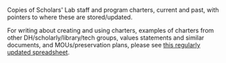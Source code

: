 Copies of Scholars' Lab staff and program charters, current and past, with pointers to where these are stored/updated.

For writing about creating and using charters, examples of charters from other DH/scholarly/library/tech groups, values statements and similar documents, and MOUs/preservation plans, please see [this regularly updated spreadsheet](https://docs.google.com/spreadsheets/d/1DsPTGQAMuhe3jm-b9dU9kgbiGSM_F-QrqR2LXrEAb0s/edit?usp=sharing).
